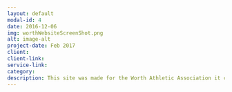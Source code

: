 ```yaml
---
layout: default
modal-id: 4
date: 2016-12-06
img: worthWebsiteScreenShot.png
alt: image-alt
project-date: Feb 2017
client:
client-link:
service-link:
category:
description: This site was made for the Worth Athletic Association it can be viewed here <a href ="http://www.worthathletic.org/"> http://www.worthathletic.org/</a>
---
```

